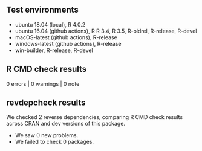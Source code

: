 ## Test environments

* ubuntu 18.04 (local), R 4.0.2
* ubuntu 16.04 (github actions), R R 3.4, R 3.5, R-oldrel, R-release, R-devel
* macOS-latest (github actions), R-release
* windows-latest (github actions), R-release
* win-builder, R-release, R-devel

## R CMD check results

0 errors | 0 warnings | 0 note

## revdepcheck results

We checked 2 reverse dependencies, comparing R CMD check results across CRAN and dev versions of this package.

* We saw 0 new problems.
 * We failed to check 0 packages.
